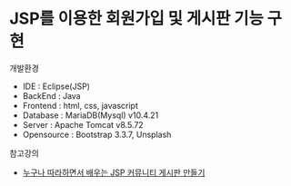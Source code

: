# JSP를 이용한 회원가입 및 게시판 기능 구현

개발환경
- IDE : Eclipse(JSP)
- BackEnd : Java
- Frontend : html, css, javascript
- Database : MariaDB(Mysql) v10.4.21
- Server : Apache Tomcat v8.5.72
- Opensource : Bootstrap 3.3.7, Unsplash

참고강의
- [누구나 따라하면서 배우는 JSP 커뮤니티 게시판 만들기](https://www.inflearn.com/course/jsp-%EA%B2%8C%EC%8B%9C%ED%8C%90)
